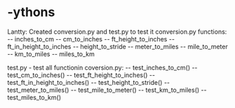 # -ythons

Lantty: 
Created conversion.py and test.py to test it
conversion.py functions:
    -- inches_to_cm
    -- cm_to_inches
    -- ft_height_to_inches
    -- ft_in_height_to_inches
    -- height_to_stride 
    -- meter_to_miles
    -- mile_to_meter
    -- km_to_miles
    -- miles_to_km

test.py - test all functionin coversion.py:
    -- test_inches_to_cm()
    -- test_cm_to_inches()
    -- test_ft_height_to_inches()
    -- test_ft_in_height_to_inches()
    -- test_height_to_stride()
    -- test_meter_to_miles()
    -- test_mile_to_meter()
    -- test_km_to_miles()
    -- test_miles_to_km()
